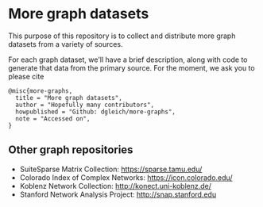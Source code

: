 # More graph datasets
This purpose of this repository is to collect and distribute more graph datasets from a variety of sources.

For each graph dataset, we'll have a brief description, along with code to generate that data from the primary source. For the moment, we ask you to please cite

    @misc{more-graphs,
      title = "More graph datasets",
      author = "Hopefully many contributors",
      howpublished = "Github: dgleich/more-graphs",
      note = "Accessed on",
    }      

## Other graph repositories
* SuiteSparse Matrix Collection: https://sparse.tamu.edu/
* Colorado Index of Complex Networks: https://icon.colorado.edu/
* Koblenz Network Collection: http://konect.uni-koblenz.de/
* Stanford Network Analysis Project: http://snap.stanford.edu
